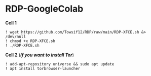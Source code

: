 # RDP-GoogleColab

**Cell 1**
```
! wget https://github.com/Towsif12/RDP/raw/main/RDP-XFCE.sh &> /dev/null
! chmod +x RDP-XFCE.sh
! ./RDP-XFCE.sh
```

**Cell 2**
(**_If you want to install Tor_**)
```
! add-apt-repository universe && sudo apt update
! apt install torbrowser-launcher
```
